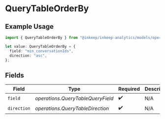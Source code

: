 # QueryTableOrderBy

## Example Usage

```typescript
import { QueryTableOrderBy } from "@inkeep/inkeep-analytics/models/operations";

let value: QueryTableOrderBy = {
  field: "min_conversationIds",
  direction: "asc",
};
```

## Fields

| Field                             | Type                              | Required                          | Description                       |
| --------------------------------- | --------------------------------- | --------------------------------- | --------------------------------- |
| `field`                           | *operations.QueryTableQueryField* | :heavy_check_mark:                | N/A                               |
| `direction`                       | *operations.QueryTableDirection*  | :heavy_check_mark:                | N/A                               |